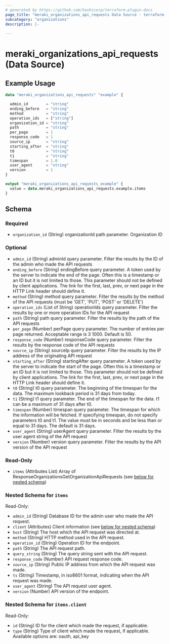 ```yaml
---
# generated by https://github.com/hashicorp/terraform-plugin-docs
page_title: "meraki_organizations_api_requests Data Source - terraform-provider-meraki"
subcategory: "organizations"
description: |-
  
---
```


# meraki_organizations_api_requests (Data Source)



## Example Usage

```terraform
data "meraki_organizations_api_requests" "example" {

  admin_id        = "string"
  ending_before   = "string"
  method          = "string"
  operation_ids   = ["string"]
  organization_id = "string"
  path            = "string"
  per_page        = 1
  response_code   = 1
  source_ip       = "string"
  starting_after  = "string"
  t0              = "string"
  t1              = "string"
  timespan        = 1.0
  user_agent      = "string"
  version         = 1
}

output "meraki_organizations_api_requests_example" {
  value = data.meraki_organizations_api_requests.example.items
}
```

<!-- schema generated by tfplugindocs -->
## Schema

### Required

- `organization_id` (String) organizationId path parameter. Organization ID

### Optional

- `admin_id` (String) adminId query parameter. Filter the results by the ID of the admin who made the API requests
- `ending_before` (String) endingBefore query parameter. A token used by the server to indicate the end of the page. Often this is a timestamp or an ID but it is not limited to those. This parameter should not be defined by client applications. The link for the first, last, prev, or next page in the HTTP Link header should define it.
- `method` (String) method query parameter. Filter the results by the method of the API requests (must be 'GET', 'PUT', 'POST' or 'DELETE')
- `operation_ids` (List of String) operationIds query parameter. Filter the results by one or more operation IDs for the API request
- `path` (String) path query parameter. Filter the results by the path of the API requests
- `per_page` (Number) perPage query parameter. The number of entries per page returned. Acceptable range is 3 1000. Default is 50.
- `response_code` (Number) responseCode query parameter. Filter the results by the response code of the API requests
- `source_ip` (String) sourceIp query parameter. Filter the results by the IP address of the originating API request
- `starting_after` (String) startingAfter query parameter. A token used by the server to indicate the start of the page. Often this is a timestamp or an ID but it is not limited to those. This parameter should not be defined by client applications. The link for the first, last, prev, or next page in the HTTP Link header should define it.
- `t0` (String) t0 query parameter. The beginning of the timespan for the data. The maximum lookback period is 31 days from today.
- `t1` (String) t1 query parameter. The end of the timespan for the data. t1 can be a maximum of 31 days after t0.
- `timespan` (Number) timespan query parameter. The timespan for which the information will be fetched. If specifying timespan, do not specify parameters t0 and t1. The value must be in seconds and be less than or equal to 31 days. The default is 31 days.
- `user_agent` (String) userAgent query parameter. Filter the results by the user agent string of the API request
- `version` (Number) version query parameter. Filter the results by the API version of the API request

### Read-Only

- `items` (Attributes List) Array of ResponseOrganizationsGetOrganizationApiRequests (see [below for nested schema](#nestedatt--items))

<a id="nestedatt--items"></a>
### Nested Schema for `items`

Read-Only:

- `admin_id` (String) Database ID for the admin user who made the API request.
- `client` (Attributes) Client information (see [below for nested schema](#nestedatt--items--client))
- `host` (String) The host which the API request was directed at.
- `method` (String) HTTP method used in the API request.
- `operation_id` (String) Operation ID for the endpoint.
- `path` (String) The API request path.
- `query_string` (String) The query string sent with the API request.
- `response_code` (Number) API request response code.
- `source_ip` (String) Public IP address from which the API request was made.
- `ts` (String) Timestamp, in iso8601 format, indicating when the API request was made.
- `user_agent` (String) The API request user agent.
- `version` (Number) API version of the endpoint.

<a id="nestedatt--items--client"></a>
### Nested Schema for `items.client`

Read-Only:

- `id` (String) ID for the client which made the request, if applicable.
- `type` (String) Type of client which made the request, if applicable. Available options are: oauth, api_key
